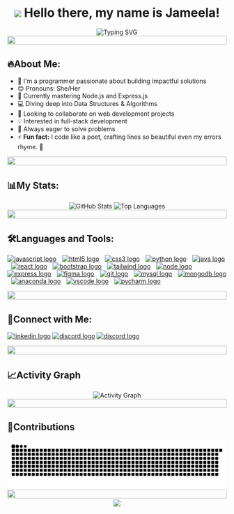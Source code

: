 # <div align="center"><img src="https://media.giphy.com/media/hvRJCLFzcasrR4ia7z/giphy.gif" width="30"> Hello there, my name is Jameela!</div>

<div align="center">
  <img src="https://readme-typing-svg.herokuapp.com?font=Comfortaa&weight=600&size=28&pause=1000&color=008080&center=true&vCenter=true&random=false&width=435&lines=Full-Stack+Developer;AI+Enthusiast;Creative+Coder;Lifelong+Learner" alt="Typing SVG" />
  <br>
  <img src="https://i.imgur.com/dBaSKWF.gif" height="20" width="100%">
</div>

## 🔥About Me:
- 🗿 I'm a programmer passionate about building impactful solutions  
- 😊 Pronouns: She/Her  
- 🌱 Currently mastering Node.js and Express.js  
- 💻 Diving deep into Data Structures & Algorithms  
- 🚀 Looking to collaborate on web development projects  
- 💡 Interested in full-stack development
- 🎯 Always eager to solve problems  
- ⚡ <b>Fun fact:</b> I code like a poet, crafting lines so beautiful even my errors rhyme. 🌟


<div align="center">
  <img src="https://i.imgur.com/dBaSKWF.gif" height="20" width="100%">
</div>

###

## 📊My Stats:
<div align="center">
  <img src="https://github-readme-stats.vercel.app/api?username=jameelaaaa&show_icons=true&theme=tokyonight&title_color=008080&icon_color=008080&hide_border=true&count_private=true" height="200" alt="GitHub Stats"/>
  <img src="https://github-readme-stats.vercel.app/api/top-langs/?username=jameelaaaa&theme=tokyonight&title_color=008080&hide_border=true&layout=compact" height="200" width="400" alt="Top Languages"/>
</div>

<div align="center">
  <img src="https://i.imgur.com/dBaSKWF.gif" height="20" width="100%">
</div>

###

<div align="left">

## 🛠️Languages and Tools:
<a href="https://developer.mozilla.org/en-US/docs/Web/JavaScript"><img src="https://skillicons.dev/icons?i=js" height="34" alt="javascript logo"  /></a>
<img width="5" />
<a href="https://developer.mozilla.org/en-US/docs/Web/HTML"><img src="https://skillicons.dev/icons?i=html" height="34" alt="html5 logo"  /></a>
<img width="5" />
<a href="https://developer.mozilla.org/en-US/docs/Web/CSS"><img src="https://skillicons.dev/icons?i=css" height="34" alt="css3 logo"  /></a>
<img width="5" />
<a href="https://www.python.org/doc/"><img src="https://skillicons.dev/icons?i=python" height="34" alt="python logo"  /></a>
<img width="5" />
<a href="https://docs.oracle.com/en/java/"><img src="https://skillicons.dev/icons?i=java" height="34" alt="java logo"  /></a>
<img width="5" />
<a href="https://react.dev/"><img src="https://skillicons.dev/icons?i=react" height="34" alt="react logo"  /></a>
<img width="5" />
<a href="https://getbootstrap.com/docs/5.0/getting-started/introduction/"><img src="https://skillicons.dev/icons?i=bootstrap" height="34" alt="bootstrap logo"  /></a>
<img width="5" />
<a href="https://v2.tailwindcss.com/docs"><img src="https://skillicons.dev/icons?i=tailwind" height="34" alt="tailwind logo"  /></a>
<img width="5" />
<a href="https://nodejs.org/api/all.html"><img src="https://skillicons.dev/icons?i=nodejs" height="34" alt="node logo"  /></a>
<img width="5" />
<a href="https://expressjs.com/en/guide/routing.html"><img src="https://skillicons.dev/icons?i=express" height="34" alt="express logo"  /></a>
<img width="5" />
<a href="https://help.figma.com/hc/en-us"><img src="https://skillicons.dev/icons?i=figma" height="34" alt="figma logo"  /></a>
<img width="5" />
<a href="https://git-scm.com/doc"><img src="https://skillicons.dev/icons?i=git" height="34" alt="git logo"  /></a>
<img width="5" />
<a href="https://dev.mysql.com/doc/"><img src="https://skillicons.dev/icons?i=mysql" height="34" alt="mysql logo"  /></a>
<img width="5" />
<a href="https://www.mongodb.com/docs/"><img src="https://skillicons.dev/icons?i=mongodb" height="34" alt="mongodb logo"  /></a>
<img width="5" />
<a href="https://docs.anaconda.com/"><img src="https://skillicons.dev/icons?i=anaconda" height="34" alt="anaconda logo"  /></a>
<img width="5" />
<a href="https://code.visualstudio.com/Docs"><img src="https://skillicons.dev/icons?i=vscode" height="34" alt="vscode logo"  /></a>
<img width="5" />
<a href="https://www.jetbrains.com/help/pycharm/quick-start-guide.htm"><img src="https://skillicons.dev/icons?i=pycharm" height="34" alt="pycharm logo"  /></a>
</div>

<div align="center">
  <img src="https://i.imgur.com/dBaSKWF.gif" height="20" width="100%">
</div>

###

<div align="left">

## 🤝Connect with Me:
<a href="https://www.linkedin.com/in/jameela-banu-184a6028b/"><img src="https://img.icons8.com/?size=100&id=13930&format=png&color=000000" height="40" alt="linkedin logo"  /></a>
<a href="https://discord.com/users/1223194933444350063"><img src="https://img.icons8.com/?size=100&id=M725CLW4L7wE&format=png&color=000000" height="40" alt="discord logo"  /></a>
<a href=""><img src="https://img.icons8.com/?size=100&id=Xy10Jcu1L2Su&format=png&color=000000" height="40" alt="discord logo"  /></a>
</div>

<div align="center">
  <img src="https://i.imgur.com/dBaSKWF.gif" height="20" width="100%">
</div>

###

## <div align="left">📈Activity Graph</div>

<div align="center">
  <img alt="Activity Graph" src="https://github-readme-activity-graph.vercel.app/graph?username=jameelaaaa&theme=react-dark&color=008080&line=008080&point=008080&hide_border=true" />
</div>

<div align="center">
  <img src="https://i.imgur.com/dBaSKWF.gif" height="20" width="100%">
</div>

## <div align="left">🐍Contributions</div>

<div align="center">
 <img src="https://raw.githubusercontent.com/jameelaaaa/jameelaaaa/output/snake.svg" alt="Snake animation" />
</div>

<div align="center">
  <img src="https://i.imgur.com/dBaSKWF.gif" height="20" width="100%">
</div>

<div align="center">
  <img src="https://raw.githubusercontent.com/BrunnerLivio/brunnerlivio/master/images/marquee.svg" />
</div>
